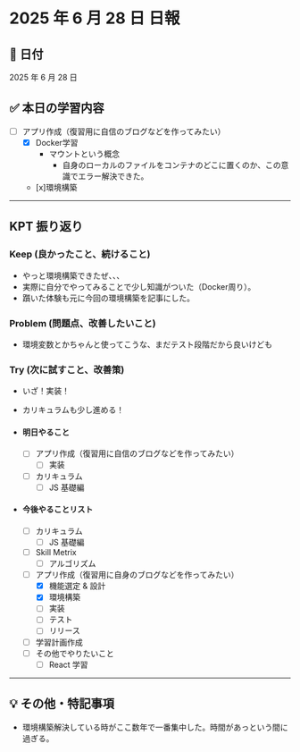 # 2025 年 6 月 28 日 日報

## 📅 日付

2025 年 6 月 28 日

## ✅ 本日の学習内容

- [ ] アプリ作成（復習用に自信のブログなどを作ってみたい）
    - [x] Docker学習
      - マウントという概念
        - 自身のローカルのファイルをコンテナのどこに置くのか、この意識でエラー解決できた。
    - [x]環境構築

---

## KPT 振り返り

### Keep (良かったこと、続けること)

- やっと環境構築できたぜ、、、
- 実際に自分でやってみることで少し知識がついた（Docker周り）。
- 躓いた体験も元に今回の環境構築を記事にした。

### Problem (問題点、改善したいこと)

- 環境変数とかちゃんと使ってこうな、まだテスト段階だから良いけども

### Try (次に試すこと、改善策)

- いざ！実装！
- カリキュラムも少し進める！

- #### 明日やること
  - [ ] アプリ作成（復習用に自信のブログなどを作ってみたい）
    - [ ] 実装
  - [ ] カリキュラム
    - [ ] JS 基礎編

- #### 今後やることリスト
  - [ ] カリキュラム
    - [ ] JS 基礎編
  - [ ] Skill Metrix
    - [ ] アルゴリズム
  - [ ] アプリ作成（復習用に自身のブログなどを作ってみたい）
    - [x] 機能選定 & 設計
    - [x] 環境構築
    - [ ] 実装
    - [ ] テスト
    - [ ] リリース
  - [ ] 学習計画作成
  - [ ] その他でやりたいこと
    - [ ] React 学習

---

## 💡 その他・特記事項
- 環境構築解決している時がここ数年で一番集中した。時間があっという間に過ぎる。
